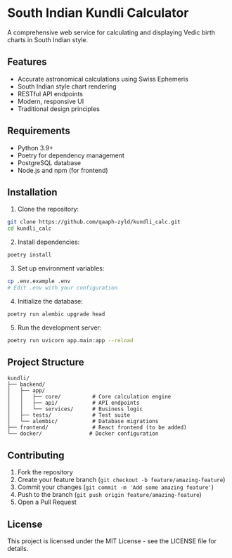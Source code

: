 # South Indian Kundli Calculator

A comprehensive web service for calculating and displaying Vedic birth charts in South Indian style.

## Features

- Accurate astronomical calculations using Swiss Ephemeris
- South Indian style chart rendering
- RESTful API endpoints
- Modern, responsive UI
- Traditional design principles

## Requirements

- Python 3.9+
- Poetry for dependency management
- PostgreSQL database
- Node.js and npm (for frontend)

## Installation

1. Clone the repository:
```bash
git clone https://github.com/qaaph-zyld/kundli_calc.git
cd kundli_calc
```

2. Install dependencies:
```bash
poetry install
```

3. Set up environment variables:
```bash
cp .env.example .env
# Edit .env with your configuration
```

4. Initialize the database:
```bash
poetry run alembic upgrade head
```

5. Run the development server:
```bash
poetry run uvicorn app.main:app --reload
```

## Project Structure

```
kundli/
├── backend/
│   ├── app/
│   │   ├── core/          # Core calculation engine
│   │   ├── api/           # API endpoints
│   │   └── services/      # Business logic
│   ├── tests/             # Test suite
│   └── alembic/           # Database migrations
├── frontend/              # React frontend (to be added)
└── docker/               # Docker configuration
```

## Contributing

1. Fork the repository
2. Create your feature branch (`git checkout -b feature/amazing-feature`)
3. Commit your changes (`git commit -m 'Add some amazing feature'`)
4. Push to the branch (`git push origin feature/amazing-feature`)
5. Open a Pull Request

## License

This project is licensed under the MIT License - see the LICENSE file for details.

